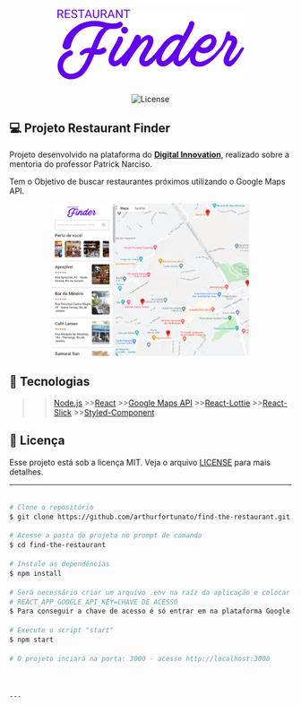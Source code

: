 <h1 align="center">
    <img alt="Finder" title="Happy" src="./find-the-restaurant/src/assets/logo.svg" />
</h1>

<p align="center">
  <img  src="https://img.shields.io/static/v1?label=license&message=MIT&color=8257E6&labelColor=121214" alt="License">
</p>

## 💻 Projeto Restaurant Finder

Projeto desenvolvido na plataforma do **[Digital Innovation](https://digitalinnovation.one/)**, realizado sobre a mentoria do professor Patrick Narciso.

<p>Tem o Objetivo de buscar restaurantes próximos utilizando o  Google Maps API.</p>


<p align="center">
  <img alt="Finder" src="./find-the-restaurant/src/assets/Landing.png" height="70%" width="70%">
</p>


## 🚀 Tecnologias

 >>[Node.js](https://nodejs.org/en/)   >>[React](https://reactjs.org) >>[Google Maps API](https://www.npmjs.com/package/@react-google-maps/api) >>[React-Lottie](https://www.npmjs.com/package/react-lottie)  >>[React-Slick](https://www.npmjs.com/package/react-slick) >>[Styled-Component](https://styled-components.com/docs/basics)

## 📝 Licença 

Esse projeto está sob a licença MIT. Veja o arquivo [LICENSE](LICENSE.md) para mais detalhes.

---

```bash

# Clone o repositório
$ git clone https://github.com/arthurfortunato/find-the-restaurant.git

# Acesse a pasta do projeto no prompt de comando
$ cd find-the-restaurant

# Instale as dependências
$ npm install

# Será necessário criar um arquivo .env na raíz da aplicação e colocar a seguinte informação 
# REACT_APP_GOOGLE_API_KEY=CHAVE DE ACESSO 
$ Para conseguir a chave de acesso é só entrar em na plataforma Google Maps API(https://developers.google.com/maps)

# Execute o script "start"
$ npm start

# O projeto inciará na porta: 3000 - acesse http://localhost:3000 



---
